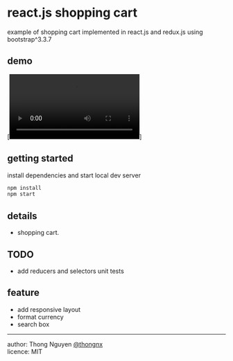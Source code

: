 # react.js shopping cart

example of shopping cart implemented in react.js and redux.js using bootstrap^3.3.7

## demo
[![DEMO HERE](https://github.com/thongnx6/todo-shop-cart-react-redux/blob/master/public/demo.mov)]


## getting started

install dependencies and start local dev server

```sh
npm install
npm start
```

## details
- shopping cart.

## TODO
- add reducers and selectors unit tests

## feature
- add responsive layout
- format currency
- search box

* * *
author: Thong Nguyen [@thongnx](http://toilaptrinh.com)   
licence: MIT
